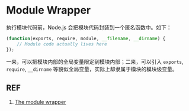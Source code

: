 # Module Wrapper

执行模块代码前，Node.js 会把模块代码封装到一个匿名函数中。如下：

```js
(function(exports, require, module, __filename, __dirname) {
    // Module code actually lives here
});
```

一来，可以把模块内部的全局变量限定到模块内部；二来，可以引入 `exports`, `require`, `__dirname` 等貌似全局变量，实际上却隶属于模块的模块级变量。

## REF

1. [The module wrapper](https://nodejs.org/api/modules.html#modules_the_module_wrapper)
